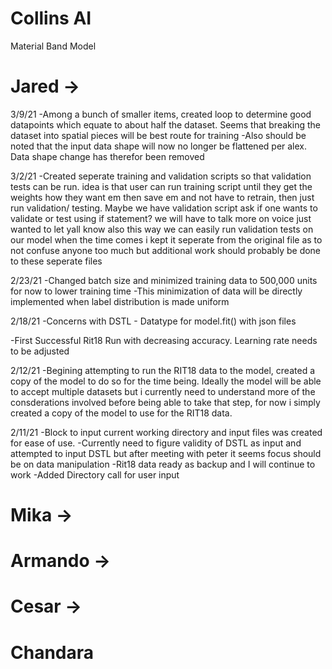 # Collins AI
Material Band Model


# Jared ->
3/9/21 
-Among a bunch of smaller items, created loop to determine good datapoints which equate to about half the dataset. Seems that breaking the dataset into spatial pieces will be best route for training
-Also should be noted that the input data shape will now no longer be flattened per alex. Data shape change has therefor been removed

3/2/21
-Created seperate training and validation scripts so that validation tests can be run. idea is that user can run training script until they get the weights how they want em then save em and not have to retrain, then just run validation/ testing. Maybe we have validation script ask if one wants to validate or test using if statement? we will have to talk more on voice just wanted to let yall know
also this way we can easily run validation tests on our model when the time comes
i kept it seperate from the original file as to not confuse anyone too much but additional work should probably be done to these seperate files

2/23/21 
-Changed batch size and minimized training data to 500,000 units for now to lower training time
-This minimization of data will be directly implemented when label distribution is made uniform 

2/18/21
-Concerns with DSTL - 
Datatype for model.fit() with json files

-First Successful Rit18 Run with decreasing accuracy. Learning rate needs to be adjusted

2/12/21
-Begining attempting to run the RIT18 data to the model, created a copy of the model to do so for the time being. Ideally the model will be able to accept multiple datasets but i currently need to understand more of the consderations involved before being able to take that step, for now i simply created a copy of the model to use for the RIT18 data.

2/11/21
-Block to input current working directory and input files was created for ease of use.
-Currently need to figure validity of DSTL as input and attempted to input DSTL but after meeting with peter it seems focus should be on data manipulation
-Rit18 data ready as backup and I will continue to work
-Added Directory call for user input

# Mika -> 


# Armando ->


# Cesar -> 



# Chandara
